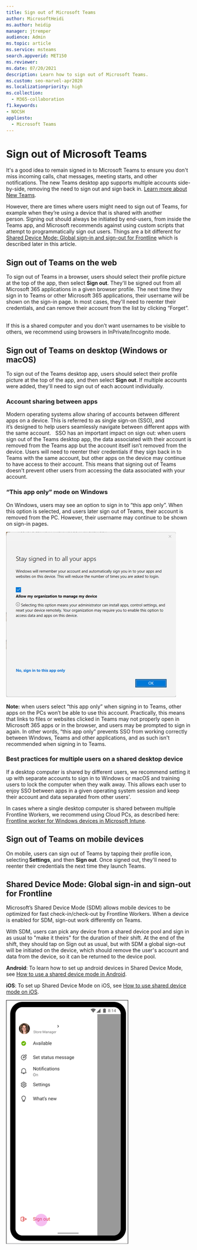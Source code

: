 ```yaml
---
title: Sign out of Microsoft Teams
author: MicrosoftHeidi
ms.author: heidip
manager: jtremper
audience: Admin
ms.topic: article
ms.service: msteams
search.appverid: MET150
ms.reviewer: 
ms.date: 07/20/2021
description: Learn how to sign out of Microsoft Teams.
ms.custom: seo-marvel-apr2020
ms.localizationpriority: high
ms.collection: 
  - M365-collaboration
f1.keywords:
- NOCSH
appliesto: 
  - Microsoft Teams
---
```


# Sign out of Microsoft Teams

It's a good idea to remain signed in to Microsoft Teams to ensure you don't miss incoming calls, chat messages, meeting starts, and other notifications. The new Teams desktop app supports multiple accounts side-by-side, removing the need to sign out and sign back in. [Learn more about New Teams](/microsoftteams/new-teams-desktop-admin).

However, there are times where users might need to sign out of Teams, for example when they’re using a device that is shared with another person. Signing out should always be initiated by end-users, from inside the Teams app, and Microsoft recommends against using custom scripts that attempt to programmatically sign out users. Things are a bit different for [Shared Device Mode: Global sign-in and sign-out for Frontline](#shared-device-mode-global-sign-in-and-sign-out-for-frontline) which is described later in this article.

## Sign out of Teams on the web

To sign out of Teams in a browser, users should select their profile picture at the top of the app, then select **Sign out**. They'll be signed out from all Microsoft 365 applications in a given browser profile. The next time they sign in to Teams or other Microsoft 365 applications, their username will be shown on the sign-in page. In most cases, they'll need to reenter their credentials, and can remove their account from the list by clicking “Forget”.  

If this is a shared computer and you don’t want usernames to be visible to others, we recommend using browsers in InPrivate/Incognito mode.

## Sign out of Teams on desktop (Windows or macOS)

To sign out of the Teams desktop app, users should select their profile picture at the top of the app, and then select **Sign out**. If multiple accounts were added, they'll need to sign out of each account individually.

### Account sharing between apps

Modern operating systems allow sharing of accounts between different apps on a device. This is referred to as single sign-on (SSO), and it’s designed to help users seamlessly navigate between different apps with the same account.  
SSO has an important impact on sign out: when users sign out of the Teams desktop app, the data associated with their account is removed from the Teams app but the account itself isn’t removed from the device. Users will need  to reenter their credentials if they sign back in to Teams with the same account, but other apps on the device may continue to have access to their account. This means that signing out of Teams doesn't prevent other users from accessing the data associated with your account.

### “This app only” mode on Windows

On Windows, users may see an option to sign in to “this app only”. When this option is selected, and users later sign out of Teams, their account is removed from the PC. However, their username may continue to be shown on sign-in pages.

![Screenshot: User interface of sign in to all apps with a link to only sign into this app only.](media/sign-in-to-all-apps.png)

**Note:** when users select “this app only” when signing in to Teams, other apps on the PCs won’t be able to use this account. Practically, this means that links to files or websites clicked in Teams may not properly open in Microsoft 365 apps or in the browser, and users may be prompted to sign in again. In other words, “this app only” prevents SSO from working correctly between Windows, Teams and other applications, and as such isn't recommended when signing in to Teams.

### Best practices for multiple users on a shared desktop device

If a desktop computer is shared by different users, we recommend setting it up with separate accounts to sign in to Windows or macOS and training users to lock the computer when they walk away. This allows each user to enjoy SSO between apps in a given operating system session and keep their account and data separated from other users'.

In cases where a single desktop computer is shared between multiple Frontline Workers, we recommend using Cloud PCs, as described here: [Frontline worker for Windows devices in Microsoft Intune](/mem/solutions/frontline-worker/frontline-worker-overview-windows).

## Sign out of Teams on mobile devices

On mobile, users can sign out of Teams by tapping their profile icon, selecting **Settings**, and then **Sign out**. Once signed out, they'll need to reenter their credentials the next time they launch Teams.

## Shared Device Mode: Global sign-in and sign-out for Frontline

Microsoft’s Shared Device Mode (SDM) allows mobile devices to be optimized for fast check-in/check-out by Frontline Workers. When a device is enabled for SDM, sign-out work differently on Teams.

With SDM, users can pick any device from a shared device pool and sign in as usual to "make it theirs" for the duration of their shift. At the end of the shift, they should tap on Sign out as usual, but with SDM a global sign-out will be initiated on the device, which should remove the user's  account and data from the device, so it can be returned to the device pool.

**Android**: To learn how to set up android devices in Shared Device Mode, see [How to use a shared device mode in Android](/azure/active-directory/develop/tutorial-v2-shared-device-mode#set-up-an-android-device-in-shared-mode).

**iOS**: To set up Shared Device Mode on iOS, see [How to use shared device mode on iOS](/azure/active-directory/develop/msal-ios-shared-devices).

![Screenshot of Sign-out-section.](media/signout.png)
